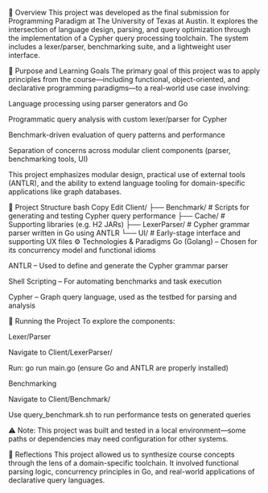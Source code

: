 📌 Overview
This project was developed as the final submission for Programming Paradigm at The University of Texas at Austin. It explores the intersection of language design, parsing, and query optimization through the implementation of a Cypher query processing toolchain. The system includes a lexer/parser, benchmarking suite, and a lightweight user interface.

🎯 Purpose and Learning Goals
The primary goal of this project was to apply principles from the course—including functional, object-oriented, and declarative programming paradigms—to a real-world use case involving:

Language processing using parser generators and Go

Programmatic query analysis with custom lexer/parser for Cypher

Benchmark-driven evaluation of query patterns and performance

Separation of concerns across modular client components (parser, benchmarking tools, UI)

This project emphasizes modular design, practical use of external tools (ANTLR), and the ability to extend language tooling for domain-specific applications like graph databases.

🧱 Project Structure
bash
Copy
Edit
Client/
├── Benchmark/        # Scripts for generating and testing Cypher query performance
├── Cache/            # Supporting libraries (e.g. H2 JARs)
├── LexerParser/      # Cypher grammar parser written in Go using ANTLR
└── UI/               # Early-stage interface and supporting UX files
⚙️ Technologies & Paradigms
Go (Golang) – Chosen for its concurrency model and functional idioms

ANTLR – Used to define and generate the Cypher grammar parser

Shell Scripting – For automating benchmarks and task execution

Cypher – Graph query language, used as the testbed for parsing and analysis

🚀 Running the Project
To explore the components:

Lexer/Parser

Navigate to Client/LexerParser/

Run: go run main.go (ensure Go and ANTLR are properly installed)

Benchmarking

Navigate to Client/Benchmark/

Use query_benchmark.sh to run performance tests on generated queries

⚠️ Note: This project was built and tested in a local environment—some paths or dependencies may need configuration for other systems.

🧠 Reflections
This project allowed us to synthesize course concepts through the lens of a domain-specific toolchain. It involved functional parsing logic, concurrency principles in Go, and real-world applications of declarative query languages.
